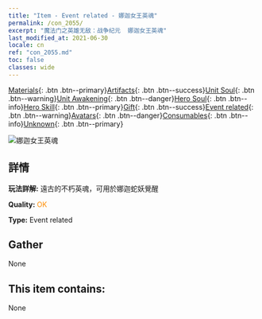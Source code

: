 ```yaml
---
title: "Item - Event related - 娜迦女王英魂"
permalink: /con_2055/
excerpt: "魔法门之英雄无敌：战争纪元  娜迦女王英魂"
last_modified_at: 2021-06-30
locale: cn
ref: "con_2055.md"
toc: false
classes: wide
---
```

 [Materials](/ItemsCN/){: .btn .btn--primary}[Artifacts](/ItemsCN/Artifacts/){: .btn .btn--success}[Unit Soul](/ItemsCN/UnitSoul/){: .btn .btn--warning}[Unit Awakening](/ItemsCN/UnitAwakening/){: .btn .btn--danger}[Hero Soul](/ItemsCN/HeroSoul/){: .btn .btn--info}[Hero Skill](/ItemsCN/HeroSkill/){: .btn .btn--primary}[Gift](/ItemsCN/Gift/){: .btn .btn--success}[Event related](/ItemsCN/Events/){: .btn .btn--warning}[Avatars](/ItemsCN/Avatars/){: .btn .btn--danger}[Consumables](/ItemsCN/Consumables/){: .btn .btn--info}[Unknown](/ItemsCN/Unknown/){: .btn .btn--primary}

 ![娜迦女王英魂](/images/t/juexing_606.png)

## 詳情
 **玩法詳解:** 遠古的不朽英魂，可用於娜迦蛇妖覺醒

 **Quality:** <span style="color: #FF8C00">OK</span>

 **Type:** Event related

## Gather

  None

## This item contains:

  None

